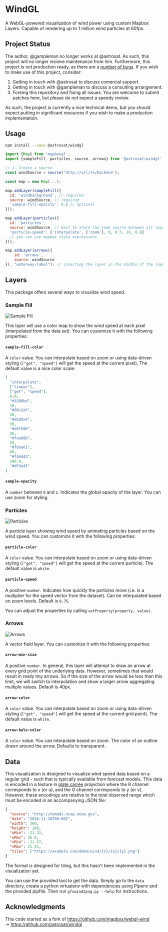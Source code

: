 # WindGL

A WebGL-powered visualization of wind power using custom Mapbox Layers.
Capable of rendering up to 1 million wind particles at 60fps.

## Project Status

The author, @gampleman no longer works at @astrosat. As such, this project will no longer recieve maintenance from him. 
Furthermore, this project is not production ready, as there are a [number of bugs](https://github.com/astrosat/windgl/issues). 
If you wish to make use of this project, consider:

1. Getting in touch with @astrosat to discuss comercial support.
2. Getting in touch with @gampleman to discuss a consulting arrangement.
3. Forking this repository and fixing all issues. You are welcome to submit patches here, but please do not expect a speedy review.

As such, the project is currently a nice technical demo, but you should expect putting in significant resources if you wish to make a production implementation.

## Usage

```sh
npm install --save @astrosat/windgl
```

```javascript
import {Map} from 'mapboxgl';
import {sampleFill, particles, source, arrows} from '@astrosat/windgl';

// 1. Create a source
const windSource = source('http://url/to/backend');

const map = new Map(...);

map.addLayer(sampleFill({
  id: 'windbackground', // required
  source: windSource, // required
  'sample-fill-opacity': 0.8 // optional
}));

map.addLayer(particles({
  id: 'particles',
  source: windSource, // best to share the same source between all layers
  'particle-speed': ['interpolate', ['zoom'], 0, 0.5, 10, 0.8]
  // you can use mapbox style expressions
}));

map.addLayer(arrows({
    id: 'arrows',
    source: windSource
}), "waterway-label"); // inserting the layer in the middle of the layer stack is supported
```

## Layers

This package offers several ways to visualize wind speed.

### Sample Fill

![Sample Fill](./docs/random/sampleFill.png)

This layer will use a color map to show the wind speed at each pixel (interpolated from the data set). You can customize it with the following properties:

#### `sample-fill-color`

A `color` value. You can interpolate based on zoom or using data-driven styling (`["get", "speed"]` will get the speed at the current pixel). The default value is a nice color scale:

```json
[
  "interpolate",
  ["linear"],
  ["get", "speed"],
  0.0,
  "#3288bd",
  10,
  "#66c2a5",
  20,
  "#abdda4",
  30,
  "#e6f598",
  40,
  "#fee08b",
  50,
  "#fdae61",
  60,
  "#f46d43",
  100.0,
  "#d53e4f"
]
```

#### `sample-opacity`

A `number` between `0` and `1`. Indicates the global opacity of the layer. You can use zoom for styling.

### Particles

![Particles](./docs/random/particles.png)

A particle layer showing wind speed by animating particles based on the wind speed. You can customize it with the following properties:

#### `particle-color`

A `color` value. You can interpolate based on zoom or using data-driven styling (`["get", "speed"]` will get the speed at the current particle). The default value is `white`.

#### `particle-speed`

A positive `number`. Indicates how quickly the particles move (i.e. is a multiplier for the speed vector from the dataset). Can be interpolated based on zoom levels. Default is `0.75`.

You can adjust the properties by calling `setProperty(property, value)`.

### Arrows

![Arrows](./docs/random/arrows.png)

A vector field layer. You can customize it with the following properties:

#### `arrow-min-size`

A positive `number`. In general, this layer will attempt to draw an arrow at every grid point of the underlying data. However, sometimes that would result in really tiny arrows. So if the size of the arrow would be less than this limit, we will switch to interpolation and show a larger arrow aggregating multiple values. Default is 40px.

#### `arrow-color`

A `color` value. You can interpolate based on zoom or using data-driven styling (`["get", "speed"]` will get the speed at the current grid point). The default value is `white`.

#### `arrow-halo-color`

A `color` value. You can interpolate based on zoom. The color of an outline drawn around the arrow. Defaults to transparent.

## Data

This visualization is designed to visualize wind speed data based on a regular grid - such that is typically available from forecast models. This data is encoded in a texture in [plate carrée](https://en.wikipedia.org/wiki/Equirectangular_projection) projection where the R channel corresponds to x (or u), and the G channel corresponds to y (or v). However, these encodings are relative to the total observed range which must be encoded in an accompanying JSON file:

```json
{
  "source": "http://nomads.ncep.noaa.gov",
  "date": "2016-11-20T00:00Z",
  "width": 360,
  "height": 180,
  "uMin": -21.32,
  "uMax": 26.8,
  "vMin": -21.57,
  "vMax": 21.42,
  "tiles": ["https://example.com/demo/wind/{z}/{x}/{y}.png"]
}
```

The format is designed for tiling, but this hasn't been implemented in the visualization yet.

You can use the provided tool to get the data. Simply go to the `data` directory, create a python virtualenv with dependencies using Pipenv and the provided pipfile. Then run `gfswind2png.py --help` for instructions.

## Acknowledgments

This code started as a fork of https://github.com/mapbox/webgl-wind  
 -> https://github.com/astrosat/windgl
